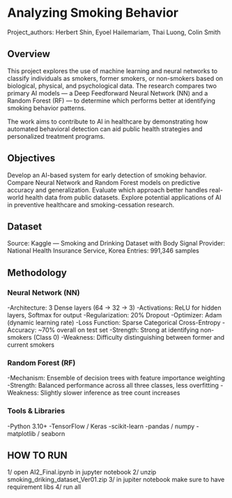# Analyzing Smoking Behavior

Project_authors: Herbert Shin, Eyoel Hailemariam, Thai Luong, Colin Smith

## Overview
This project explores the use of machine learning and neural networks to classify individuals as smokers, former smokers, or non-smokers based on biological, physical, and psychological data.
The research compares two primary AI models — a Deep Feedforward Neural Network (NN) and a Random Forest (RF) — to determine which performs better at identifying smoking behavior patterns.

The work aims to contribute to AI in healthcare by demonstrating how automated behavioral detection can aid public health strategies and personalized treatment programs.

## Objectives
Develop an AI-based system for early detection of smoking behavior.
Compare Neural Network and Random Forest models on predictive accuracy and generalization.
Evaluate which approach better handles real-world health data from public datasets.
Explore potential applications of AI in preventive healthcare and smoking-cessation research.

## Dataset
Source: Kaggle — Smoking and Drinking Dataset with Body Signal
Provider: National Health Insurance Service, Korea
Entries: 991,346 samples

## Methodology
### Neural Network (NN)
-Architecture: 3 Dense layers (64 → 32 → 3)
-Activations: ReLU for hidden layers, Softmax for output
-Regularization: 20% Dropout
-Optimizer: Adam (dynamic learning rate)
-Loss Function: Sparse Categorical Cross-Entropy
-Accuracy: ~70% overall on test set
-Strength: Strong at identifying non-smokers (Class 0)
-Weakness: Difficulty distinguishing between former and current smokers

### Random Forest (RF)
-Mechanism: Ensemble of decision trees with feature importance weighting
-Strength: Balanced performance across all three classes, less overfitting
-Weakness: Slightly slower inference as tree count increases

### Tools & Libraries
-Python 3.10+
-TensorFlow / Keras
-scikit-learn
-pandas / numpy
-matplotlib / seaborn

## HOW TO RUN
1/ open AI2_Final.ipynb in jupyter notebook
2/ unzip smoking_driking_dataset_Ver01.zip
3/ in jupiter notebook make sure to have requirement libs
4/ run all

